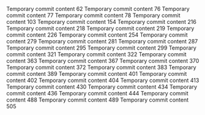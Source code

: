 Temporary commit content 62
Temporary commit content 76
Temporary commit content 77
Temporary commit content 78
Temporary commit content 103
Temporary commit content 154
Temporary commit content 216
Temporary commit content 218
Temporary commit content 219
Temporary commit content 226
Temporary commit content 254
Temporary commit content 279
Temporary commit content 281
Temporary commit content 287
Temporary commit content 295
Temporary commit content 299
Temporary commit content 321
Temporary commit content 322
Temporary commit content 363
Temporary commit content 367
Temporary commit content 370
Temporary commit content 372
Temporary commit content 383
Temporary commit content 389
Temporary commit content 401
Temporary commit content 402
Temporary commit content 404
Temporary commit content 413
Temporary commit content 430
Temporary commit content 434
Temporary commit content 436
Temporary commit content 444
Temporary commit content 488
Temporary commit content 489
Temporary commit content 505
